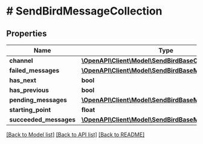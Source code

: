 # # SendBirdMessageCollection

## Properties

Name | Type | Description | Notes
------------ | ------------- | ------------- | -------------
**channel** | [**\OpenAPI\Client\Model\SendBirdBaseChannel**](SendBirdBaseChannel.md) |  | [optional]
**failed_messages** | [**\OpenAPI\Client\Model\SendBirdBaseMessageInstance[]**](SendBirdBaseMessageInstance.md) |  | [optional]
**has_next** | **bool** |  | [optional]
**has_previous** | **bool** |  | [optional]
**pending_messages** | [**\OpenAPI\Client\Model\SendBirdBaseMessageInstance[]**](SendBirdBaseMessageInstance.md) |  | [optional]
**starting_point** | **float** |  | [optional]
**succeeded_messages** | [**\OpenAPI\Client\Model\SendBirdBaseMessageInstance[]**](SendBirdBaseMessageInstance.md) |  | [optional]

[[Back to Model list]](../../README.md#models) [[Back to API list]](../../README.md#endpoints) [[Back to README]](../../README.md)
